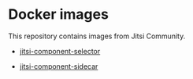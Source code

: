 # Docker images

This repository contains images from Jitsi Community.

- [jitsi-component-selector](jitsi-component-selector/)


- [jitsi-component-sidecar](jitsi-component-sidecar/)
